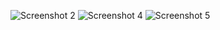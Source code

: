 ![Screenshot 2](https://github.com/m7mdAdel30/Python-GUI-Car-DSS/assets/77900682/56f1d7bc-150f-4864-89f4-afa75c7ed985)
![Screenshot 4](https://github.com/m7mdAdel30/Python-GUI-Car-DSS/assets/77900682/d4cd94dc-5a4b-4c6d-88ea-664166ed26f1)
![Screenshot 5](https://github.com/m7mdAdel30/Python-GUI-Car-DSS/assets/77900682/ee6f3d8c-bd00-4a4d-aab2-a3adbf43445b)

